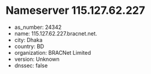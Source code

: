 # Nameserver 115.127.62.227

* as_number: 24342
* name: 115.127.62.227.bracnet.net.
* city: Dhaka
* country: BD
* organization: BRACNet Limited
* version: Unknown
* dnssec: false

